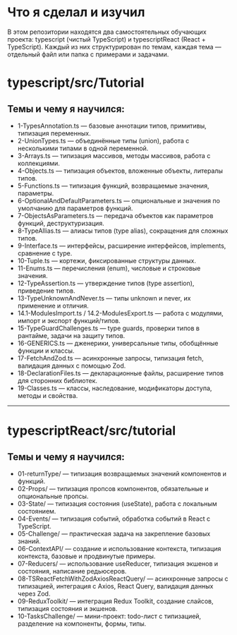 # Что я сделал и изучил

В этом репозитории находятся два самостоятельных обучающих проекта: typescript (чистый TypeScript) и typescriptReact (React + TypeScript). Каждый из них структурирован по темам, каждая тема — отдельный файл или папка с примерами и задачами.

# typescript/src/Tutorial

## Темы и чему я научился:

- 1-TypesAnnotation.ts — базовые аннотации типов, примитивы, типизация переменных.
- 2-UnionTypes.ts — объединённые типы (union), работа с несколькими типами в одной переменной.
- 3-Arrays.ts — типизация массивов, методы массивов, работа с коллекциями.
- 4-Objects.ts — типизация объектов, вложенные объекты, литералы типов.
- 5-Functions.ts — типизация функций, возвращаемые значения, параметры.
- 6-OptionalAndDefaultParameters.ts — опциональные и значения по умолчанию для параметров функций.
- 7-ObjectsAsParameters.ts — передача объектов как параметров функций, деструктуризация.
- 8-TypeAllias.ts — алиасы типов (type alias), сокращения для сложных типов.
- 9-Interface.ts — интерфейсы, расширение интерфейсов, implements, сравнение с type.
- 10-Tuple.ts — кортежи, фиксированные структуры данных.
- 11-Enums.ts — перечисления (enum), числовые и строковые значения.
- 12-TypeAssertion.ts — утверждение типов (type assertion), приведение типов.
- 13-TypeUnknownAndNever.ts — типы unknown и never, их применение и отличия.
- 14.1-ModulesImport.ts / 14.2-ModulesExport.ts — работа с модулями, импорт и экспорт функций/типов.
- 15-TypeGuardChallenges.ts — type guards, проверки типов в рантайме, задачи на защиту типов.
- 16-GENERICS.ts — дженерики, универсальные типы, обобщённые функции и классы.
- 17-FetchAndZod.ts — асинхронные запросы, типизация fetch, валидация данных с помощью Zod.
- 18-DeclarationFiles.ts — декларационные файлы, расширение типов для сторонних библиотек.
- 19-Classes.ts — классы, наследование, модификаторы доступа, методы и свойства.

---

# typescriptReact/src/tutorial

## Темы и чему я научился:

- 01-returnType/ — типизация возвращаемых значений компонентов и функций.
- 02-Props/ — типизация пропсов компонентов, обязательные и опциональные пропсы.
- 03-State/ — типизация состояния (useState), работа с локальным состоянием.
- 04-Events/ — типизация событий, обработка событий в React с TypeScript.
- 05-Challenge/ — практическая задача на закрепление базовых знаний.
- 06-ContextAPI/ — создание и использование контекста, типизация контекста, базовые и продвинутые примеры.
- 07-Reducers/ — использование useReducer, типизация экшенов и состояния, написание редьюсеров.
- 08-TSReactFetchWithZodAxiosReactQuery/ — асинхронные запросы с типизацией, интеграция с Axios, React Query, валидация данных через Zod.
- 09-ReduxToolkit/ — интеграция Redux Toolkit, создание слайсов, типизация состояния и экшенов.
- 10-TasksChallenge/ — мини-проект: todo-лист с типизацией, разделение на компоненты, формы, типы.

